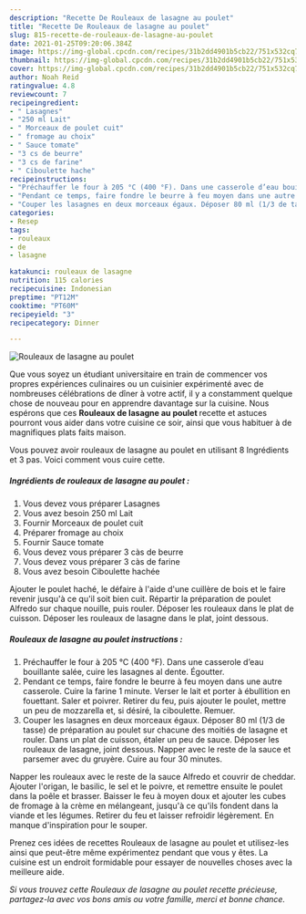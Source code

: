 ```yaml
---
description: "Recette De Rouleaux de lasagne au poulet"
title: "Recette De Rouleaux de lasagne au poulet"
slug: 815-recette-de-rouleaux-de-lasagne-au-poulet
date: 2021-01-25T09:20:06.384Z
image: https://img-global.cpcdn.com/recipes/31b2dd4901b5cb22/751x532cq70/rouleaux-de-lasagne-au-poulet-photo-principale-de-la-recette.jpg
thumbnail: https://img-global.cpcdn.com/recipes/31b2dd4901b5cb22/751x532cq70/rouleaux-de-lasagne-au-poulet-photo-principale-de-la-recette.jpg
cover: https://img-global.cpcdn.com/recipes/31b2dd4901b5cb22/751x532cq70/rouleaux-de-lasagne-au-poulet-photo-principale-de-la-recette.jpg
author: Noah Reid
ratingvalue: 4.8
reviewcount: 7
recipeingredient:
- " Lasagnes"
- "250 ml Lait"
- " Morceaux de poulet cuit"
- " fromage au choix"
- " Sauce tomate"
- "3 cs de beurre"
- "3 cs de farine"
- " Ciboulette hache"
recipeinstructions:
- "Préchauffer le four à 205 °C (400 °F). Dans une casserole d’eau bouillante salée, cuire les lasagnes al dente. Égoutter."
- "Pendant ce temps, faire fondre le beurre à feu moyen dans une autre casserole. Cuire la farine 1 minute. Verser le lait et porter à ébullition en fouettant. Saler et poivrer. Retirer du feu, puis ajouter le poulet, mettre un peu de mozzarella et, si désiré, la ciboulette. Remuer."
- "Couper les lasagnes en deux morceaux égaux. Déposer 80 ml (1/3 de tasse) de préparation au poulet sur chacune des moitiés de lasagne et rouler. Dans un plat de cuisson, étaler un peu de sauce. Déposer les rouleaux de lasagne, joint dessous. Napper avec le reste de la sauce et parsemer avec du gruyère. Cuire au four 30 minutes."
categories:
- Resep
tags:
- rouleaux
- de
- lasagne

katakunci: rouleaux de lasagne 
nutrition: 115 calories
recipecuisine: Indonesian
preptime: "PT12M"
cooktime: "PT60M"
recipeyield: "3"
recipecategory: Dinner

---
```



![Rouleaux de lasagne au poulet](https://img-global.cpcdn.com/recipes/31b2dd4901b5cb22/751x532cq70/rouleaux-de-lasagne-au-poulet-photo-principale-de-la-recette.jpg)

Que vous soyez un étudiant universitaire en train de commencer vos propres expériences culinaires ou un cuisinier expérimenté avec de nombreuses célébrations de dîner à votre actif, il y a constamment quelque chose de nouveau pour en apprendre davantage sur la cuisine. Nous espérons que ces <strong> Rouleaux de lasagne au poulet </strong> recette et astuces pourront vous aider dans votre cuisine ce soir, ainsi que vous habituer à de magnifiques plats faits maison.

<!--inarticleads1-->

Vous pouvez avoir rouleaux de lasagne au poulet en utilisant 8 Ingrédients et 3 pas. Voici comment vous cuire cette.

##### Ingrédients de rouleaux de lasagne au poulet :

1. Vous devez vous préparer  Lasagnes
1. Vous avez besoin 250 ml Lait
1. Fournir  Morceaux de poulet cuit
1. Préparer  fromage au choix
1. Fournir  Sauce tomate
1. Vous devez vous préparer 3 càs de beurre
1. Vous devez vous préparer 3 càs de farine
1. Vous avez besoin  Ciboulette hachée


Ajouter le poulet haché, le défaire à l&#39;aide d&#39;une cuillère de bois et le faire revenir jusqu&#39;à ce qu&#39;il soit bien cuit. Répartir la préparation de poulet Alfredo sur chaque nouille, puis rouler. Déposer les rouleaux dans le plat de cuisson. Déposer les rouleaux de lasagne dans le plat, joint dessous. 

<!--inarticleads2-->

##### Rouleaux de lasagne au poulet instructions :

1. Préchauffer le four à 205 °C (400 °F). Dans une casserole d’eau bouillante salée, cuire les lasagnes al dente. Égoutter.
1. Pendant ce temps, faire fondre le beurre à feu moyen dans une autre casserole. Cuire la farine 1 minute. Verser le lait et porter à ébullition en fouettant. Saler et poivrer. Retirer du feu, puis ajouter le poulet, mettre un peu de mozzarella et, si désiré, la ciboulette. Remuer.
1. Couper les lasagnes en deux morceaux égaux. Déposer 80 ml (1/3 de tasse) de préparation au poulet sur chacune des moitiés de lasagne et rouler. Dans un plat de cuisson, étaler un peu de sauce. Déposer les rouleaux de lasagne, joint dessous. Napper avec le reste de la sauce et parsemer avec du gruyère. Cuire au four 30 minutes.


Napper les rouleaux avec le reste de la sauce Alfredo et couvrir de cheddar. Ajouter l&#39;origan, le basilic, le sel et le poivre, et remettre ensuite le poulet dans la poêle et brasser. Baisser le feu à moyen doux et ajouter les cubes de fromage à la crème en mélangeant, jusqu&#39;à ce qu&#39;ils fondent dans la viande et les légumes. Retirer du feu et laisser refroidir légèrement. En manque d&#39;inspiration pour le souper. 

<!--inarticleads1-->

<p>
Prenez ces idées de recettes Rouleaux de lasagne au poulet et utilisez-les ainsi que peut-être même expérimentez pendant que vous y êtes. La cuisine est un endroit formidable pour essayer de nouvelles choses avec la meilleure aide.
</p>

<p>
<i>Si vous trouvez cette Rouleaux de lasagne au poulet recette précieuse, partagez-la avec vos bons amis ou votre famille, merci et bonne chance.</i>
</p>
